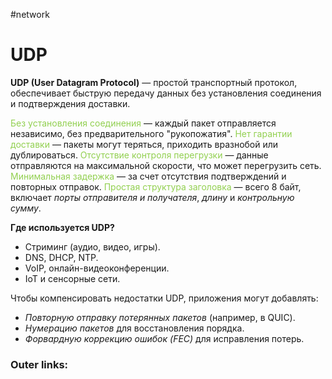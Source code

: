 #network
# UDP

**UDP (User Datagram Protocol)** — простой транспортный протокол, обеспечивает быструю передачу данных без установления соединения и подтверждения доставки.

<font color="#92d050">Без установления соединения</font> — каждый пакет отправляется независимо, без предварительного "рукопожатия".
<font color="#92d050">Нет гарантии доставки</font> — пакеты могут теряться, приходить вразнобой или дублироваться.
<font color="#92d050">Отсутствие контроля перегрузки</font> — данные отправляются на максимальной скорости, что может перегрузить сеть.
<font color="#92d050">Минимальная задержка</font> — за счет отсутствия подтверждений и повторных отправок.
<font color="#92d050">Простая структура заголовка</font> — всего 8 байт, включает *порты отправителя и получателя*, *длину* и *контрольную сумму*.

**Где используется UDP?**
- Стриминг (аудио, видео, игры).
- DNS, DHCP, NTP.
- VoIP, онлайн-видеоконференции.
- IoT и сенсорные сети.


Чтобы компенсировать недостатки UDP, приложения могут добавлять:
- *Повторную отправку потерянных пакетов* (например, в QUIC).
- *Нумерацию пакетов* для восстановления порядка.
- *Форвардную коррекцию ошибок (FEC)* для исправления потерь.

### Outer links:

